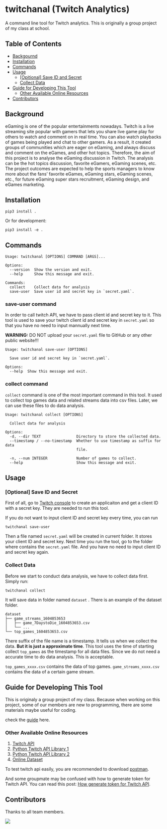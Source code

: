# twitchanal (Twitch Analytics)

A command line tool for Twitch analytics. This is originally a group project of my class at school.

## Table of Contents

* [Backgournd](#background)
* [Installation](#installation)
* [Commands](#commands)
* [Usage](#usage)
  + [[Opitional] Save ID and Secret](#optional-save-id-and-secret)
  + [Collect Data](#collect-data)
* [Guide for Developing This Tool](#guide-for-developing-this-tool)
  * [Other Available Online Resources](#other-available-online-resources)
* [Contributors](#contributors)

## Background

eGaming is one of the popular entertainments nowadays. Twitch is a live streaming site popular with gamers that lets you share live game play for others to watch and comment on in real time. You can also watch playbacks of games being played and chat to other gamers. As a result, it created groups of communities which are eager on eGaming, and always discuss and comment on the eGames, and other hot topics. Therefore, the aim of this project is to analyse the eGaming discussion in Twitch. The analysis can be the hot topics discussion, favorite eGamers, eGaming scenes, etc. The project outcomes are expected to help the sports managers to know more about the fans’ favorite eGames, eGaming stars, eGaming scenes, etc., for future eGaming super stars recruitment, eGaming design, and eGames marketing.

## Installation

``` shell
pip3 install .
```

Or for development:

``` shell
pip3 install -e .
```

## Commands

``` shell
Usage: twitchanal [OPTIONS] COMMAND [ARGS]...

Options:
  --version  Show the version and exit.
  --help     Show this message and exit.

Commands:
  collect    Collect data for analysis
  save-user  Save user id and secret key in `secret.yaml`.
```

### save-user command

In order to call twitch API, we have to pass client id and secret key to it. This tool is used to save your twitch client id and secret key in `secret.yaml` so that you have no need to input mannually next time.

**WARNING:** DO NOT upload your `secret.yaml` file to GitHub or any other public website!!!

``` shell
Usage: twitchanal save-user [OPTIONS]

  Save user id and secret key in `secret.yaml`.

Options:
  --help  Show this message and exit.
```

### collect command

`collect` command is one of the most important command in this tool. It used to collect top games data and related streams data into csv files. Later, we can use these files to do data analysis.

``` shell
Usage: twitchanal collect [OPTIONS]

  Collect data for analysis

Options:
  -d, --dir TEXT                Directory to store the collected data.
  --timestamp / --no-timestamp  Whether to use timestamp as suffix for data
                                file.

  -n, --num INTEGER             Number of games to collect.
  --help                        Show this message and exit.
```

## Usage

### [Optional] Save ID and Secret

First of all, go to [Twitch console](https://dev.twitch.tv/console/apps) to create an applicaiton and get a client ID with a secret key. They are needed to run this tool.

If you do not want to input client ID and secret key every time, you can run

``` shell
twitchanal save-user
```

Then a file named `secret.yaml` will be created in current folder. It stores your client ID and secret key. Next time you run the tool, go to the folder where contains the `secret.yaml` file. And you have no need to input client ID and secret key again.

### Collect Data

Before we start to conduct data analysis, we have to collect data first. Simply run:

``` shell
twitchanal collect
```

It will save data in folder named `dataset` . There is an example of the dataset folder.

``` shell
dataset
├── game_streams_1604853653
│   ├── game_7DaystoDie_1604853653.csv
│   └── ...
└── top_games_1604853653.csv
```

There suffix of the file name is a timestamp. It tells us when we collect the data. **But it is just a approximate time**. This tool uses the time of starting collect `top_games` as the timestamp for all data files. Since we do not need a accurate time to do data analysis. This is acceptable.

`top_games_xxxx.csv` contains the data of top games.
`game_streams_xxxx.csv` contains the data of a certain game stream.

## Guide for Developing This Tool

This is originaly a group project of my class. Because when working on this project, some of our members are new to programming, there are some materials maybe useful for coding.

check the [guide](./docs/software-guide.md) here.

### Other Available Online Resources

1. [Twitch API](https://dev.twitch.tv/docs/api)
2. [Python Twitch API Library 1](https://pytwitchapi.readthedocs.io/en/latest/index.html)
3. [Python Twitch API Library 2](https://github.com/tsifrer/python-twitch-client)
4. [Online Dataset](https://clivecast.github.io/)

To test twitch api easily, you are recommended to download [postman](https://www.postman.com/).

And some groupmate may be confused with how to generate token for Twitch API. You can read this post: [How generate token for Twitch API](./docs/generate_token_for_api.md).

## Contributors

Thanks to all team members.

<a href="https://github.com/yuukidach/eGaming-Analytics/graphs/contributors">
  <img src="https://contributors-img.web.app/image?repo=yuukidach/eGaming-Analytics" />
</a>
